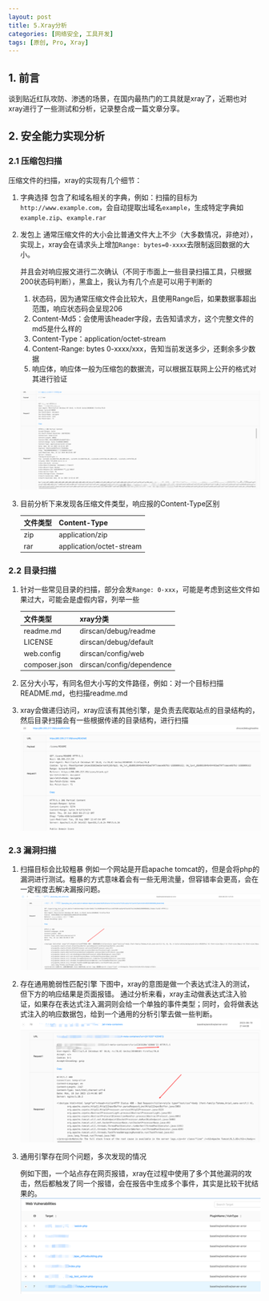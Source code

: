 ```yaml
---
layout: post
title: 5.Xray分析
categories: [网络安全, 工具开发]
tags: [原创, Pro, Xray]
---
```


## 1. 前言

谈到贴近红队攻防、渗透的场景，在国内最热门的工具就是xray了，近期也对xray进行了一些测试和分析，记录整合成一篇文章分享。

## 2. 安全能力实现分析

### 2.1 压缩包扫描

压缩文件的扫描，xray的实现有几个细节：
1. 字典选择
    包含了和域名相关的字典，例如：扫描的目标为`http://www.example.com`，会自动提取出域名`example`，生成特定字典如`example.zip`、`example.rar`
2. 发包上
    通常压缩文件的大小会比普通文件大上不少（大多数情况，非绝对），实现上，xray会在请求头上增加`Range: bytes=0-xxxx`去限制返回数据的大小。

    并且会对响应报文进行二次确认（不同于市面上一些目录扫描工具，只根据200状态码判断），黑盒上，我认为有几个点是可以用于判断的

    1. 状态码，因为通常压缩文件会比较大，且使用Range后，如果数据事超出范围，响应状态码会呈现206
    2. Content-Md5：会使用该header字段，去告知请求方，这个完整文件的md5是什么样的
    3. Content-Type：application/octet-stream
    4. Content-Range: bytes 0-xxxx/xxx，告知当前发送多少，还剩余多少数据
    5. 响应体，响应体一般为压缩包的数据流，可以根据互联网上公开的格式对其进行验证

    ![](/assets/img/005-Xray分析/1.png)

3. 目前分析下来发现各压缩文件类型，响应报的Content-Type区别

    | 文件类型 | Content-Type |
    | - | - |
    | zip | application/zip |
    | rar | application/octet-stream |

### 2.2 目录扫描

1. 针对一些常见目录的扫描，部分会发`Range: 0-xxx`，可能是考虑到这些文件如果过大，可能会是虚假内容，列举一些

    | 文件类型 | xray分类 |
    | - | - |
    | readme.md | dirscan/debug/readme |
    | LICENSE | dirscan/debug/default |
    | web.config | dirscan/config/web |
    | composer.json | dirscan/config/dependence |

2. 区分大小写，有同名但大小写的文件路径，例如：对一个目标扫描README.md，也扫描readme.md
3. xray会做递归访问，xray应该有其他引擎，是负责去爬取站点的目录结构的，然后目录扫描会有一些根据传递的目录结构，进行扫描
    ![Alt text](/assets/img/005-Xray分析/3.png)

### 2.3 漏洞扫描

1. 扫描目标会比较粗暴
   例如一个网站是开启apache tomcat的，但是会将php的漏洞进行测试。粗暴的方式意味着会有一些无用流量，但容错率会更高，会在一定程度去解决漏报问题。
    ![Alt text](/assets/img/005-Xray分析/2.png)

2. 存在通用脆弱性匹配引擎
    下图中，xray的意图是做一个表达式注入的测试，但下方的响应结果是页面报错。
    通过分析来看，xray主动做表达式注入验证，如果存在表达式注入漏洞则会给一个单独的事件类型；同时，会将做表达式注入的响应数据包，给到一个通用的分析引擎去做一些判断。
    ![Alt text](/assets/img/005-Xray分析/4.png)

3. 通用引擎存在同个问题，多次发现的情况
   
    例如下图，一个站点存在网页报错，xray在过程中使用了多个其他漏洞的攻击，然后都触发了同一个报错，会在报告中生成多个事件，其实是比较干扰结果的。
    ![Alt text](/assets/img/005-Xray分析/5.png)